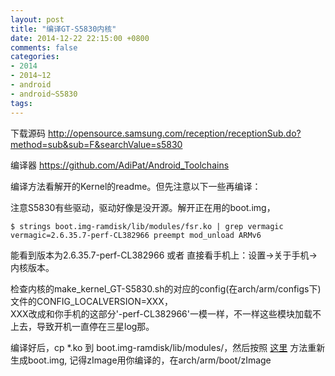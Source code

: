 ```yaml
---
layout: post
title: "编译GT-S5830内核"
date: 2014-12-22 22:15:00 +0800
comments: false
categories:
- 2014
- 2014~12
- android
- android~S5830
tags:
---
```


下载源码 http://opensource.samsung.com/reception/receptionSub.do?method=sub&sub=F&searchValue=s5830

编译器 https://github.com/AdiPat/Android_Toolchains

编译方法看解开的Kernel的readme。但先注意以下一些再编译：

注意S5830有些驱动，驱动好像是没开源。解开正在用的boot.img，
```
$ strings boot.img-ramdisk/lib/modules/fsr.ko | grep vermagic
vermagic=2.6.35.7-perf-CL382966 preempt mod_unload ARMv6
```
能看到版本为2.6.35.7-perf-CL382966 或者 直接看手机上：设置->关于手机->内核版本。

检查内核的make_kernel_GT-S5830.sh的对应的config(在arch/arm/configs下)文件的CONFIG_LOCALVERSION=XXX，  
XXX改成和你手机的这部分'-perf-CL382966'一模一样，不一样这些模块加载不上去，导致开机一直停在三星log那。


编译好后，cp *.ko 到 boot.img-ramdisk/lib/modules/，然后按照 [这里](/blog/2014/12/22/android-img/) 方法重新生成boot.img, 记得zImage用你编译的，在arch/arm/boot/zImage 


